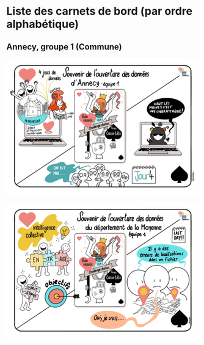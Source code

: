 # Liste des carnets de bord \(par ordre alphabétique\)

## Annecy, groupe 1 \(Commune\)

[![Illustration réalisé par Anne-Cécile Calléjon](https://github.com/datactivist/challengedata4/raw/main/images_cdb/Annecy1.jpg)](https://datactivist.coop/challengedata4/annecy1)

![](https://github.com/datactivist/challengedata4/raw/main/images_cdb/Mayenne1.jpg)
